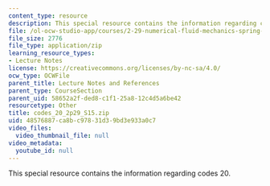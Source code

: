 ```yaml
---
content_type: resource
description: This special resource contains the information regarding codes 20.
file: /ol-ocw-studio-app/courses/2-29-numerical-fluid-mechanics-spring-2015/48576887ca8bc97831d39bd3e933a0c7_codes_20_2p29_S15.zip
file_size: 2776
file_type: application/zip
learning_resource_types:
- Lecture Notes
license: https://creativecommons.org/licenses/by-nc-sa/4.0/
ocw_type: OCWFile
parent_title: Lecture Notes and References
parent_type: CourseSection
parent_uid: 58652a2f-ded8-c1f1-25a8-12c4d5a6be42
resourcetype: Other
title: codes_20_2p29_S15.zip
uid: 48576887-ca8b-c978-31d3-9bd3e933a0c7
video_files:
  video_thumbnail_file: null
video_metadata:
  youtube_id: null
---
```

This special resource contains the information regarding codes 20.